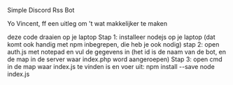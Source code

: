 Simple Discord Rss Bot


Yo Vincent, ff een uitleg om 't wat makkelijker te maken

deze code draaien op je laptop
Stap 1:
installeer nodejs op je laptop
(dat komt ook handig met npm inbegrepen, die heb je ook nodig)
stap 2:
open auth.js met notepad en vul de gegevens in
(het id is de naam van de bot, en de map in de server waar index.php word aangeroepen)
Stap 3:
open cmd in de map waar index.js te vinden is en voer uit:
npm install --save
node index.js